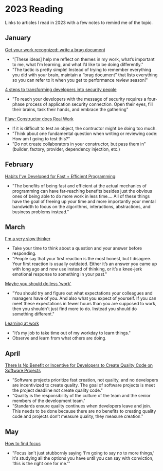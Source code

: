# 2023 Reading

Links to articles I read in 2023 with a few notes to remind me of the topic.

## January

[Get your work recognized: write a brag document](https://jvns.ca/blog/brag-documents/)

- "[These ideas] help me reflect on themes in my work, what’s important to me, what I’m learning, and what I’d like to be doing differently."
- "The tactic is pretty simple! Instead of trying to remember everything you did with your brain, maintain a “brag document” that lists everything so you can refer to it when you get to performance review season!"

[4 steps to transforming developers into security people](https://techbeacon.com/security/4-steps-transforming-developers-security-people)

- "To reach your developers with the message of security requires a four-phase process of application security connection. Open their eyes, fill their brains, task their hands, and embrace the gathering"

[Flaw: Constructor does Real Work](http://misko.hevery.com/code-reviewers-guide/flaw-constructor-does-real-work/)

- If it is difficult to test an object, the contructor might be doing too much.
- "Think about one fundamental question when writing or reviewing code: How am I going to test this?"
- "Do not create collaborators in your constructor, but pass them in" (builder, factory, provider, dependency injection, etc.)

## February

[Habits I've Developed for Fast + Efficient Programming](https://cprimozic.net/blog/programming-speed-strategies/)

- "The benefits of being fast and efficient at the actual mechanics of programming can have far-reaching benefits besides just the obvious ones of being able to do more work in less time.... All of these things have the goal of freeing up your time and more importantly your mental bandwidth to focus on the algorithms, interactions, abstractions, and business problems instead."

## March

[I'm a very slow thinker](https://sive.rs/slow)

- Take your time to think about a question and your answer before responding.
- "People say that your first reaction is the most honest, but I disagree. Your first reaction is usually outdated. Either it’s an answer you came up with long ago and now use instead of thinking, or it’s a knee-jerk emotional response to something in your past."

[Maybe you should do less 'work'](https://www.johnwhiles.com/posts/work)

- "You should try and figure out what expectations your colleagues and managers have of you. And also what you expect of yourself. If you can meet these expectations in fewer hours than you are supposed to work, then you shouldn't just find more to do. Instead you should do something different."

[Learning at work](https://jvns.ca/blog/2017/08/06/learning-at-work/)

- "It’s my job to take time out of my workday to learn things."
- Observe and learn from what others are doing.

## April

[There Is No Benefit or Incentive for Developers to Create Quality Code on Software Projects](https://itnext.io/there-is-no-benefit-or-incentive-for-developers-to-create-quality-code-on-software-projects-a89aae0f8c35)

- "Software projects prioritize fast creation, not quality, and no developers are incentivized to create quality. The goal of software projects is meet the project deadline not create quality code."
- "Quality is the responsibility of the culture of the team and the senior members of the development team."
- "Standards ensure quality continues when developers leave and join. This needs to be done because there are no benefits to creating quality code and projects don’t measure quality, they measure creation."

## May

[How to find focus](https://thesephist.com/posts/focus/)

- "Focus isn't just stubbornly saying ‘I'm going to say no to more things,’ it's studying all the options you have until you can say with conviction, ‘this is the right one for me.’"
